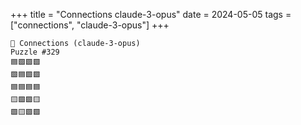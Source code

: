 +++
title = "Connections claude-3-opus"
date = 2024-05-05
tags = ["connections", "claude-3-opus"]
+++

```text
🤖 Connections (claude-3-opus) 
Puzzle #329
🟦🟩🟩🟩
🟩🟦🟩🟩
🟦🟦🟦🟦
🟨🟩🟪🟨
🟩🟨🟩🟩
```

